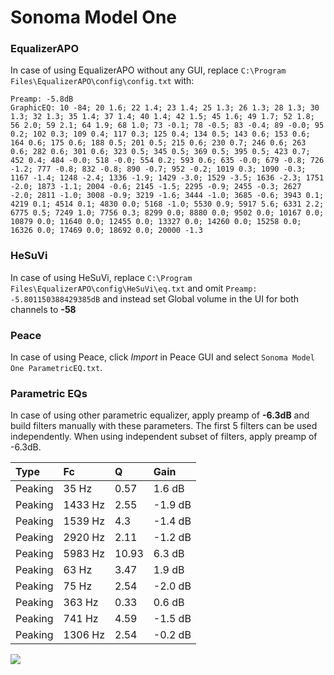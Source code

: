 # Sonoma Model One

### EqualizerAPO
In case of using EqualizerAPO without any GUI, replace `C:\Program Files\EqualizerAPO\config\config.txt`
with:
```
Preamp: -5.8dB
GraphicEQ: 10 -84; 20 1.6; 22 1.4; 23 1.4; 25 1.3; 26 1.3; 28 1.3; 30 1.3; 32 1.3; 35 1.4; 37 1.4; 40 1.4; 42 1.5; 45 1.6; 49 1.7; 52 1.8; 56 2.0; 59 2.1; 64 1.9; 68 1.0; 73 -0.1; 78 -0.5; 83 -0.4; 89 -0.0; 95 0.2; 102 0.3; 109 0.4; 117 0.3; 125 0.4; 134 0.5; 143 0.6; 153 0.6; 164 0.6; 175 0.6; 188 0.5; 201 0.5; 215 0.6; 230 0.7; 246 0.6; 263 0.6; 282 0.6; 301 0.6; 323 0.5; 345 0.5; 369 0.5; 395 0.5; 423 0.7; 452 0.4; 484 -0.0; 518 -0.0; 554 0.2; 593 0.6; 635 -0.0; 679 -0.8; 726 -1.2; 777 -0.8; 832 -0.8; 890 -0.7; 952 -0.2; 1019 0.3; 1090 -0.3; 1167 -1.4; 1248 -2.4; 1336 -1.9; 1429 -3.0; 1529 -3.5; 1636 -2.3; 1751 -2.0; 1873 -1.1; 2004 -0.6; 2145 -1.5; 2295 -0.9; 2455 -0.3; 2627 -2.0; 2811 -1.0; 3008 -0.9; 3219 -1.6; 3444 -1.0; 3685 -0.6; 3943 0.1; 4219 0.1; 4514 0.1; 4830 0.0; 5168 -1.0; 5530 0.9; 5917 5.6; 6331 2.2; 6775 0.5; 7249 1.0; 7756 0.3; 8299 0.0; 8880 0.0; 9502 0.0; 10167 0.0; 10879 0.0; 11640 0.0; 12455 0.0; 13327 0.0; 14260 0.0; 15258 0.0; 16326 0.0; 17469 0.0; 18692 0.0; 20000 -1.3
```

### HeSuVi
In case of using HeSuVi, replace `C:\Program Files\EqualizerAPO\config\HeSuVi\eq.txt` and omit `Preamp:
-5.801150388429385dB` and instead set Global volume in the UI for both channels to **-58**

### Peace
In case of using Peace, click *Import* in Peace GUI and select `Sonoma Model One ParametricEQ.txt`.

### Parametric EQs
In case of using other parametric equalizer, apply preamp of **-6.3dB** and build filters manually
with these parameters. The first 5 filters can be used independently.
When using independent subset of filters, apply preamp of -6.3dB.

| Type    | Fc      |     Q | Gain    |
|:--------|:--------|:------|:--------|
| Peaking | 35 Hz   |  0.57 | 1.6 dB  |
| Peaking | 1433 Hz |  2.55 | -1.9 dB |
| Peaking | 1539 Hz |  4.3  | -1.4 dB |
| Peaking | 2920 Hz |  2.11 | -1.2 dB |
| Peaking | 5983 Hz | 10.93 | 6.3 dB  |
| Peaking | 63 Hz   |  3.47 | 1.9 dB  |
| Peaking | 75 Hz   |  2.54 | -2.0 dB |
| Peaking | 363 Hz  |  0.33 | 0.6 dB  |
| Peaking | 741 Hz  |  4.59 | -1.5 dB |
| Peaking | 1306 Hz |  2.54 | -0.2 dB |

![](https://raw.githubusercontent.com/jaakkopasanen/AutoEq/master/results/innerfidelity/sbaf-serious/Sonoma%20Model%20One/Sonoma%20Model%20One.png)